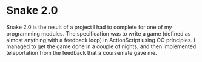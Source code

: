 Snake 2.0
=========

Snake 2.0 is the result of a project I had to complete for one of my programming modules. The specification was to write a game (defined as almost anything with a feedback loop) in ActionScript using OO principles. I managed to get the game done in a couple of nights, and then implemented teleportation from the feedback that a coursemate gave me.
